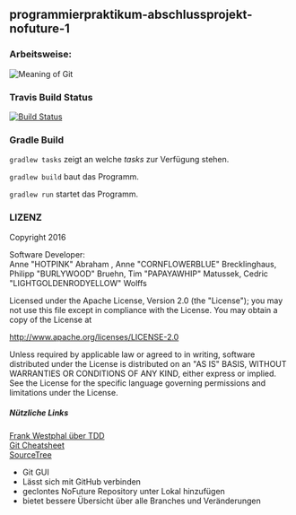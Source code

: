 ## programmierpraktikum-abschlussprojekt-nofuture-1

### Arbeitsweise:
![Meaning of Git](https://imgs.xkcd.com/comics/git.png)

### Travis Build Status
[![Build Status](https://travis-ci.org/ProPra16/programmierpraktikum-abschlussprojekt-nofuture-1.svg?branch=develop)](https://travis-ci.org/ProPra16/programmierpraktikum-abschlussprojekt-nofuture-1)

### Gradle Build
`gradlew tasks`  zeigt an welche *tasks* zur Verfügung stehen.
 
`gradlew build`  baut das Programm.

`gradlew run`  startet das Programm.

### LIZENZ
Copyright 2016

Software Developer: <br />
Anne "HOTPINK" Abraham , Anne "CORNFLOWERBLUE" Brecklinghaus,
Philipp "BURLYWOOD" Bruehn, Tim "PAPAYAWHIP" Matussek,
Cedric "LIGHTGOLDENRODYELLOW" Wolffs

Licensed under the Apache License, Version 2.0 (the "License");
you may not use this file except in compliance with the License.
You may obtain a copy of the License at

http://www.apache.org/licenses/LICENSE-2.0

Unless required by applicable law or agreed to in writing, software
distributed under the License is distributed on an "AS IS" BASIS,
WITHOUT WARRANTIES OR CONDITIONS OF ANY KIND, either express or implied.
See the License for the specific language governing permissions and
limitations under the License.

##### Nützliche Links
[Frank Westphal über TDD](http://www.frankwestphal.de/TestgetriebeneEntwicklung.html) <br />
[Git Cheatsheet](https://services.github.com/kit/downloads/github-git-cheat-sheet.pdf) <br />
[SourceTree](https://www.sourcetreeapp.com/) <br />
* Git GUI
* Lässt sich mit GitHub verbinden
* geclontes NoFuture Repository unter Lokal hinzufügen
* bietet bessere Übersicht über alle Branches und Veränderungen
